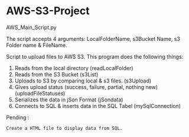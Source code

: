 # AWS-S3-Project

AWS_Main_Script.py

The script accepts 4 arguments: LocalFolderName, s3Bucket Name, s3 Folder name & FileName.

Script to upload files to AWS S3.
This program does the following things: 

1. Reads from the local directory (readLocalFolder)
2. Reads from the S3 Bucket (s3List)
3. Uploads to S3 by comparing local & s3 files. (s3Upload)
4. Gives upload status (success, failure, partial, nothing new) (uploadFileStatuses)
5. Serializes the data in jSon Format (jSondata)
6. Connects to SQL & inserts data in the SQL Tabel (mySqlConnection)

Pending : 

    Create a HTML file to display data from SQL.